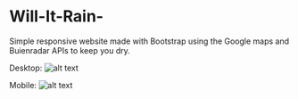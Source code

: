 # Will-It-Rain-
Simple responsive website made with Bootstrap using the Google maps and Buienradar APIs to keep you dry.

Desktop:
![alt text](https://i.imgur.com/3iOJ5Pe.png)

Mobile:
![alt text](https://i.imgur.com/Iw7vR5s.png)
